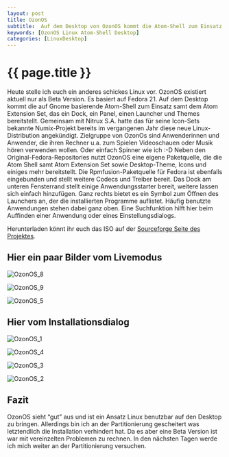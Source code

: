 ```yaml
---
layout: post
title: OzonOS
subtitle:  Auf dem Desktop von OzonOS kommt die Atom-Shell zum Einsatz samt dem Atom Extension Set. Zielgruppe sind Anwender, die ihren Rechner zum Spielen, Videoschauen, Musik hören verwenden.
keywords: [OzonOS Linux Atom-Shell Desktop]
categories: [LinuxDesktop]
---
```

# {{ page.title }}

Heute stelle ich euch ein anderes schickes Linux vor. OzonOS existiert aktuell nur als Beta Version. Es basiert auf Fedora 21\. Auf dem Desktop kommt die auf Gnome basierende Atom-Shell zum Einsatz samt dem Atom Extension Set, das ein Dock, ein Panel, einen Launcher und Themes bereitstellt. Gemeinsam mit Nitrux S.A. hatte das für seine Icon-Sets bekannte Numix-Projekt bereits im vergangenen Jahr diese neue Linux-Distribution angekündigt. Zielgruppe von OzonOs sind Anwenderinnen und Anwender, die ihren Rechner u.a. zum Spielen Videoschauen oder Musik hören verwenden wollen. Oder einfach Spinner wie ich :-D Neben den Original-Fedora-Repositories nutzt OzonOS eine eigene Paketquelle, die die Atom Shell samt Atom Extension Set sowie Desktop-Theme, Icons und einiges mehr bereitstellt. Die Rpmfusion-Paketquelle für Fedora ist ebenfalls eingebunden und stellt weitere Codecs und Treiber bereit. Das Dock am unteren Fensterrand stellt einige Anwendungsstarter bereit, weitere lassen sich einfach hinzufügen. Ganz rechts bietet es ein Symbol zum Öffnen des Launchers an, der die installierten Programme auflistet. Häufig benutzte Anwendungen stehen dabei ganz oben. Eine Suchfunktion hilft hier beim Auffinden einer Anwendung oder eines Einstellungsdialogs.

Herunterladen könnt ihr euch das ISO auf der [Sourceforge Seite des Projektes](https://downloads.sourceforge.net/project/ozonosos/Beta/Ozon-Hydrogen-Beta.iso?r=https%3A%2F%2Fsourceforge.net%2Fprojects%2Fozonosos%2F&ts=1428486865&use_mirror=netcologne).

## Hier ein paar Bilder vom Livemodus

![OzonOS_8](../../img/OzonOS_8.png)

![OzonOS_9](../../img/OzonOS_9.png)

![OzonOS_5](../../img/OzonOS_5.png)  

## Hier vom Installationsdialog  

![OzonOS_1](../../img/OzonOS_1.png)

![OzonOS_4](../../img/OzonOS_4.png)

![OzonOS_3](../../img/OzonOS_3.png)

![OzonOS_2](../../img/OzonOS_2.png)   

## Fazit

OzonOS sieht “gut” aus und ist ein Ansatz Linux benutzbar auf den Desktop zu bringen. Allerdings bin ich an der Partitionierung gescheitert was letztendlich die Installation verhindert hat. Da es aber eine Beta Version ist war mit vereinzelten Problemen zu rechnen. In den nächsten Tagen werde ich mich weiter an der Partitionierung versuchen.
